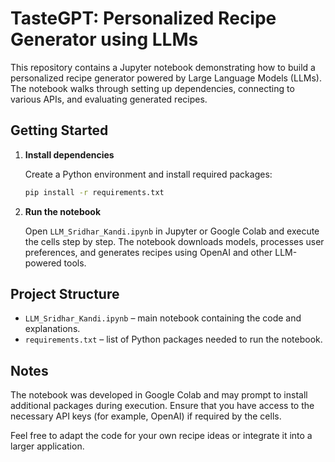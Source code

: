 # TasteGPT: Personalized Recipe Generator using LLMs

This repository contains a Jupyter notebook demonstrating how to build a personalized recipe generator powered by Large Language Models (LLMs). The notebook walks through setting up dependencies, connecting to various APIs, and evaluating generated recipes.

## Getting Started

1. **Install dependencies**

   Create a Python environment and install required packages:

   ```bash
   pip install -r requirements.txt
   ```

2. **Run the notebook**

   Open `LLM_Sridhar_Kandi.ipynb` in Jupyter or Google Colab and execute the cells step by step. The notebook downloads models, processes user preferences, and generates recipes using OpenAI and other LLM-powered tools.

## Project Structure

- `LLM_Sridhar_Kandi.ipynb` – main notebook containing the code and explanations.
- `requirements.txt` – list of Python packages needed to run the notebook.

## Notes

The notebook was developed in Google Colab and may prompt to install additional packages during execution. Ensure that you have access to the necessary API keys (for example, OpenAI) if required by the cells.

Feel free to adapt the code for your own recipe ideas or integrate it into a larger application.
